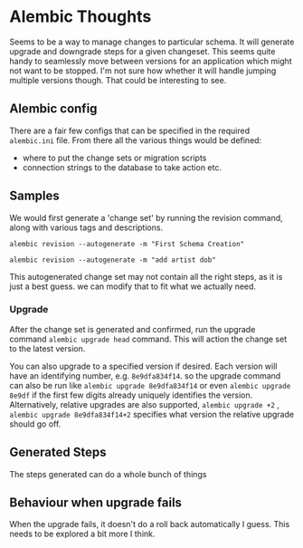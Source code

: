 # Alembic Thoughts

Seems to be a way to manage changes to particular schema.
It will generate upgrade and downgrade steps for a given changeset.
This seems quite handy to seamlessly move between versions for an application
which might not want to be stopped.
I'm not sure how whether it will handle jumping multiple versions though.
That could be interesting to see.

## Alembic config

There are a fair few configs that can be specified in the required `alembic.ini` file.
From there all the various things would be defined:

- where to put the change sets or migration scripts
- connection strings to the database to take action etc.

## Samples

We would first generate a 'change set' by running the revision command,
along with various tags and descriptions.

``` shell
alembic revision --autogenerate -m "First Schema Creation"

alembic revision --autogenerate -m "add artist dob" 
```

This autogenerated change set may not contain all the right steps,
as it is just a best guess.
we can modify that to fit what we actually need.

### Upgrade

After the change set is generated and confirmed, run the upgrade command `alembic upgrade head` command.
This will action the change set to the latest version.

You can also upgrade to a specified version if desired.
Each version will have an identifying number, e.g. `8e9dfa834f14`.
so the upgrade command can also be run like `alembic upgrade 8e9dfa834f14`
or even `alembic upgrade 8e9df` if the first few digits already uniquely identifies the version.
Alternatively, relative upgrades are also supported, `alembic upgrade +2`
, `alembic upgrade 8e9dfa834f14+2` specifies what version the relative upgrade should go off.

## Generated Steps

The steps generated can do a whole bunch of things

## Behaviour when upgrade fails

When the upgrade fails, it doesn't do a roll back automatically I guess.
This needs to be explored a bit more I think.
